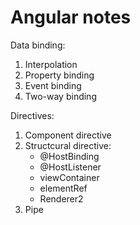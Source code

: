 # Angular notes
Data binding:
1. Interpolation
2. Property binding
3. Event binding
4. Two-way binding

Directives:
1. Component directive
2. Structcural directive:
   * @HostBinding
   * @HostListener
   * viewContainer
   * elementRef
   * Renderer2
3. Pipe
